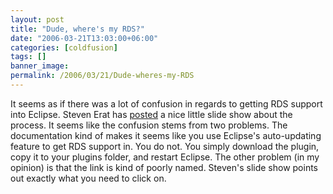 ```yaml
---
layout: post
title: "Dude, where's my RDS?"
date: "2006-03-21T13:03:00+06:00"
categories: [coldfusion]
tags: []
banner_image: 
permalink: /2006/03/21/Dude-wheres-my-RDS
---
```


It seems as if there was a lot of confusion in regards to getting RDS support into Eclipse. Steven Erat has <a href="http://www.talkingtree.com/blog/index.cfm/2006/3/21/Install-RDS-Plugin">posted</a> a nice little slide show about the process. It seems like the confusion stems from two problems. The documentation kind of makes it seems like you use Eclipse's auto-updating feature to get RDS support in. You do not. You simply download the plugin, copy it to your plugins folder, and restart Eclipse. The other problem (in my opinion) is that the link is kind of poorly named. Steven's slide show points out exactly what you need to click on.